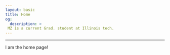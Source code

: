 ```yaml
---
layout: basic
title: Home
og:
  description: >
 MZ is a current Grad. student at Illinois tech.
---
```

---

I am the home page!
